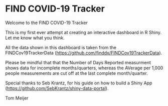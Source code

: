 # FIND COVID-19 Tracker
Welcome to the FIND COVID-19 Tracker

This is my first ever attempt at creating an interactive dashboard in R Shiny. Let me know what you think.

All the data shown in this dashboard is taken from the FINDCov19TrackerData (https://github.com/finddx/FINDCov19TrackerData).

Please be mindful that that the Number of Days Reported measurment shows data for incomplete months/quarters, whereas the AVerage per 1,000 people measurements are cut off at the last complete month/quarter.

Special thanks to Seb Krantz, for his guide on how to build a Shiny App (https://github.com/SebKrantz/shiny-data-portal).

Tom Meijer

